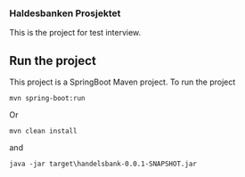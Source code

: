 ### Haldesbanken Prosjektet
This is the project for test interview.

## Run the project

This project is a SpringBoot  Maven project. To run the project 
 
```
mvn spring-boot:run
```

Or

```
mvn clean install
```

and

```
java -jar target\handelsbank-0.0.1-SNAPSHOT.jar
```

 
 